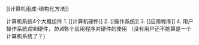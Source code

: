 
[[计算机组成-结构化方法]]

计算机系统4个大概组件
	1. [[计算机硬件]] 
	2. [[操作系统]] 
	3. [[应用程序]] 
	4. 用户
操作系统*控制*硬件，*协调*各个应用程序对硬件的使用
（没有用户还不能算是一个计算机系统了？）